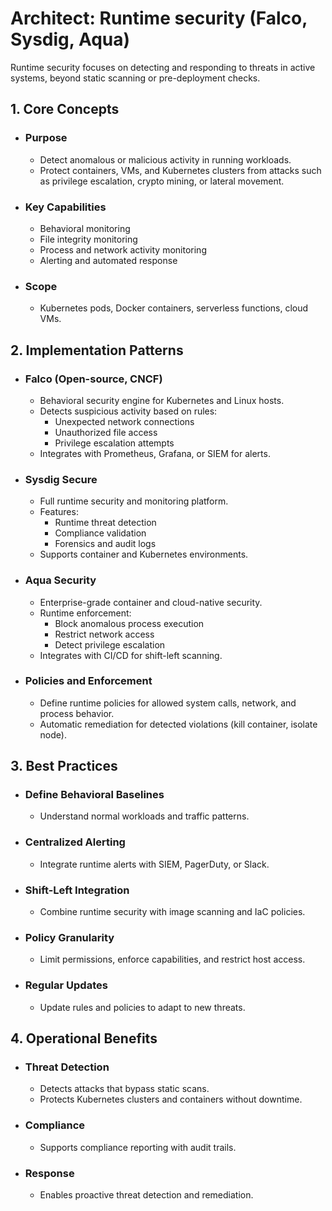 # Architect: Runtime security (Falco, Sysdig, Aqua)

Runtime security focuses on detecting and responding to threats in active systems, beyond static scanning or pre-deployment checks.

## 1. Core Concepts
- ### Purpose
	- Detect anomalous or malicious activity in running workloads.
	- Protect containers, VMs, and Kubernetes clusters from attacks such as privilege escalation, crypto mining, or lateral movement.
- ### Key Capabilities
	- Behavioral monitoring
	- File integrity monitoring
	- Process and network activity monitoring
	- Alerting and automated response
- ### Scope
	- Kubernetes pods, Docker containers, serverless functions, cloud VMs.
## 2. Implementation Patterns
- ### Falco (Open-source, CNCF)
	- Behavioral security engine for Kubernetes and Linux hosts.
	- Detects suspicious activity based on rules:
		- Unexpected network connections
		- Unauthorized file access
		- Privilege escalation attempts
	- Integrates with Prometheus, Grafana, or SIEM for alerts.
- ### Sysdig Secure
	- Full runtime security and monitoring platform.
	- Features:
		- Runtime threat detection
		- Compliance validation
		- Forensics and audit logs
	- Supports container and Kubernetes environments.
- ### Aqua Security
	- Enterprise-grade container and cloud-native security.
	- Runtime enforcement:
		- Block anomalous process execution
		- Restrict network access
		- Detect privilege escalation
	- Integrates with CI/CD for shift-left scanning.
- ### Policies and Enforcement
	- Define runtime policies for allowed system calls, network, and process behavior.
	- Automatic remediation for detected violations (kill container, isolate node).
## 3. Best Practices
- ### Define Behavioral Baselines
	- Understand normal workloads and traffic patterns.
- ### Centralized Alerting
	- Integrate runtime alerts with SIEM, PagerDuty, or Slack.
- ### Shift-Left Integration
	- Combine runtime security with image scanning and IaC policies.
- ### Policy Granularity
	- Limit permissions, enforce capabilities, and restrict host access.
- ### Regular Updates
	- Update rules and policies to adapt to new threats.
## 4. Operational Benefits
- ### Threat Detection
	- Detects attacks that bypass static scans.
	- Protects Kubernetes clusters and containers without downtime.
- ### Compliance
	- Supports compliance reporting with audit trails.
- ### Response
	- Enables proactive threat detection and remediation.
